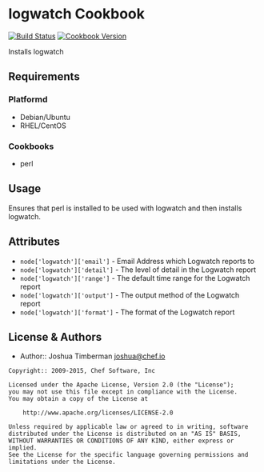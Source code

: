 logwatch Cookbook
=================
[![Build Status](https://travis-ci.org/chef-cookbooks/logwatch.svg?branch=master)](http://travis-ci.org/chef-cookbooks/logwatch)
[![Cookbook Version](https://img.shields.io/cookbook/v/logwatch.svg)](https://supermarket.chef.io/cookbooks/logwatch)

Installs logwatch


Requirements
------------
### Platformd
- Debian/Ubuntu
- RHEL/CentOS

### Cookbooks
- perl


Usage
-----
Ensures that perl is installed to be used with logwatch and then installs logwatch.


Attributes
----------
- `node['logwatch']['email']` - Email Address which Logwatch reports to
- `node['logwatch']['detail']` - The level of detail in the Logwatch report
- `node['logwatch']['range']` - The default time range for the Logwatch report
- `node['logwatch']['output']` - The output method of the Logwatch report
- `node['logwatch']['format']` - The format of the Logwatch report


License & Authors
-----------------
- Author:: Joshua Timberman <joshua@chef.io>

```text
Copyright:: 2009-2015, Chef Software, Inc

Licensed under the Apache License, Version 2.0 (the "License");
you may not use this file except in compliance with the License.
You may obtain a copy of the License at

    http://www.apache.org/licenses/LICENSE-2.0

Unless required by applicable law or agreed to in writing, software
distributed under the License is distributed on an "AS IS" BASIS,
WITHOUT WARRANTIES OR CONDITIONS OF ANY KIND, either express or implied.
See the License for the specific language governing permissions and
limitations under the License.
```
